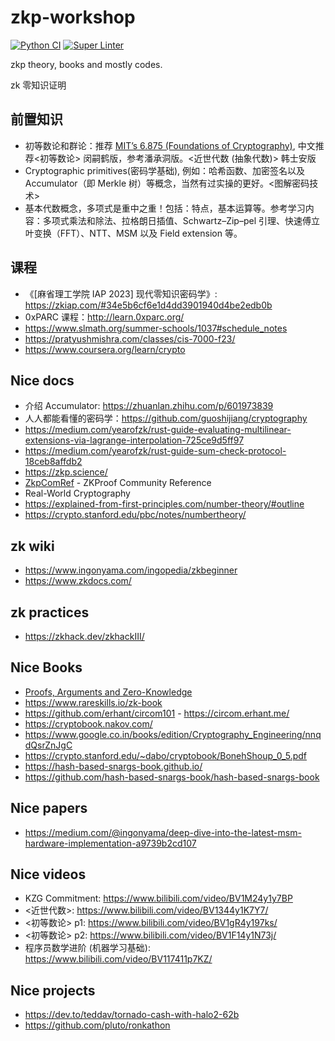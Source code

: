 # zkp-workshop

[![Python CI](https://github.com/Akagi201/zkp-workshop/actions/workflows/ci.yml/badge.svg)](https://github.com/Akagi201/zkp-workshop/actions/workflows/ci.yml) [![Super Linter](https://github.com/Akagi201/zkp-workshop/actions/workflows/super_linter.yml/badge.svg)](https://github.com/Akagi201/zkp-workshop/actions/workflows/super_linter.yml)

zkp theory, books and mostly codes.

zk 零知识证明

## 前置知识

* 初等数论和群论：推荐 [MIT’s 6.875 (Foundations of Cryptography)](https://mit6875.github.io/HANDOUTS/numbertheory.pdf), 中文推荐<初等数论> 闵嗣鹤版，参考潘承洞版。<近世代数 (抽象代数)> 韩士安版
* Cryptographic primitives(密码学基础), 例如：哈希函数、加密签名以及 Accumulator（即 Merkle 树）等概念，当然有过实操的更好。<图解密码技术>
* 基本代数概念，多项式是重中之重！包括：特点，基本运算等。参考学习内容：多项式乘法和除法、拉格朗日插值、Schwartz–Zip–pel 引理、快速傅立叶变换（FFT）、NTT、MSM 以及 Field extension 等。

## 课程

* 《[麻省理工学院 IAP 2023] 现代零知识密码学》: <https://zkiap.com/#34e5b6cf6e1d4dd3901940d4be2edb0b>
* 0xPARC 课程：<http://learn.0xparc.org/>
* <https://www.slmath.org/summer-schools/1037#schedule_notes>
* <https://pratyushmishra.com/classes/cis-7000-f23/>
* <https://www.coursera.org/learn/crypto>

## Nice docs

* 介绍 Accumulator: <https://zhuanlan.zhihu.com/p/601973839>
* 人人都能看懂的密码学：<https://github.com/guoshijiang/cryptography>
* <https://medium.com/yearofzk/rust-guide-evaluating-multilinear-extensions-via-lagrange-interpolation-725ce9d5ff97>
* <https://medium.com/yearofzk/rust-guide-sum-check-protocol-18ceb8affdb2>
* <https://zkp.science/>
* [ZkpComRef](https://docs.zkproof.org/reference.pdf) - ZKProof Community Reference
* Real-World Cryptography
* <https://explained-from-first-principles.com/number-theory/#outline>
* <https://crypto.stanford.edu/pbc/notes/numbertheory/>

## zk wiki

* <https://www.ingonyama.com/ingopedia/zkbeginner>
* <https://www.zkdocs.com/>

## zk practices

* <https://zkhack.dev/zkhackIII/>

## Nice Books

* [Proofs, Arguments and Zero-Knowledge](https://people.cs.georgetown.edu/jthaler/ProofsArgsAndZK.pdf)
* <https://www.rareskills.io/zk-book>
* <https://github.com/erhant/circom101> - <https://circom.erhant.me/>
* <https://cryptobook.nakov.com/>
* <https://www.google.co.in/books/edition/Cryptography_Engineering/nnqdQsrZnJgC>
* <https://crypto.stanford.edu/~dabo/cryptobook/BonehShoup_0_5.pdf>
* <https://hash-based-snargs-book.github.io/>
* <https://github.com/hash-based-snargs-book/hash-based-snargs-book>

## Nice papers

* <https://medium.com/@ingonyama/deep-dive-into-the-latest-msm-hardware-implementation-a9739b2cd107>

## Nice videos

* KZG Commitment: <https://www.bilibili.com/video/BV1M24y1y7BP>
* <近世代数>: <https://www.bilibili.com/video/BV1344y1K7Y7/>
* <初等数论> p1: <https://www.bilibili.com/video/BV1gR4y197ks/>
* <初等数论> p2: <https://www.bilibili.com/video/BV1F14y1N73j/>
* 程序员数学进阶 (机器学习基础): <https://www.bilibili.com/video/BV117411p7KZ/>

## Nice projects

* <https://dev.to/teddav/tornado-cash-with-halo2-62b>
* <https://github.com/pluto/ronkathon>
